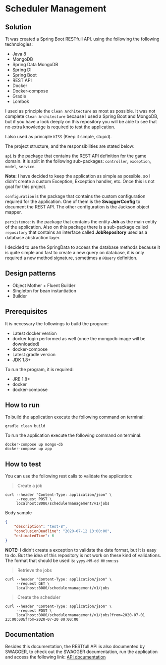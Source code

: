 # Scheduler Management

## Solution

Tt was created a Spring Boot RESTfull API. using the following the following technologies:

- Java 8
- MongoDB
- Spring Data MongoDB
- Spring DI
- Spring Boot
- REST API
- Docker
- Docker-compose
- Gradle
- Lombok

I used as principle the `Clean Architecture` as most as possible. It was not complete `Clean Architecture` because I used a Spring Boot and
MongoDB, but if you have a look deeply on this repository you will be able to see that no extra knowledge is required to test the application.

I also used as principle `KISS` (Keep it simple, stupid).

The project structure, and the responsibilities are stated below:

`api` is the package that contains the REST API definition for the game domain. 
It is split in the following sub-packages: `controller`, `exception`, `model`, `service`.

**Note:** I have decided to keep the application as simple as possible, so I didn't create a custom Exception, Exception handler, etc. Once this is not goal for this project.

`configuration` is the package that contains the custom configuration required for the application. One of them is
the **SwaggerConfig** to document the REST API. The other configuration is the Jackson object mapper. 

`persistence`: is the package that contains the entity **Job** as the main entity of the application. Also on this package there is
a sub-package called `repository` that contains an interface called **JobRepository** used as a database abstraction layer.

I decided to use the SpringData to access the database methods because it is quite simple and fast to create a new query on database, 
it is only required a new method signature, sometimes a `@Query` definition.


## Design patterns

- Object Mother + Fluent Builder
- Singleton for bean instantiation
- Builder

## Prerequisites

It is necessary the followings to build the program:
- Latest docker version 
- docker login performed as well (once the mongodb image will be downloaded)
- docker-compose
- Latest gradle version
- JDK 1.8+

To run the program, it is required:
- JRE 1.8+
- docker
- docker-compose


## How to run

To build the application execute the following command on terminal:

```
gradle clean build
```

To run the application execute the following command on terminal:

```
docker-compose up mongo-db
docker-compose up app
```

## How to test

You can use the following rest calls to validate the application:

> Create a job

```
curl --header "Content-Type: application/json" \ 
     --request POST \ 
     localhost:8080/schedulermanagement/v1/jobs
```

Body sample
```json
{
    "description": "test-8",
    "conclusionDeadline": "2020-07-12 13:00:00",
    "estimatedTime": 6
}
```
**NOTE:** I didn't create a exception to validate the date format, but It is easy to do. But the idea of this repository is not work on these kind of validations. The format that should be used is: `yyyy-MM-dd HH:mm:ss`


> Retrieve the jobs

```
curl --header "Content-Type: application/json" \ 
     --request GET \ 
     localhost:8080/schedulermanagement/v1/jobs
```

> Create the scheduler

```
curl --header "Content-Type: application/json" \ 
     --request POST \ 
     localhost:8080/schedulermanagement/v1/jobs?from=2020-07-01 23:00:00&from=2020-07-20 00:00:00
```

## Documentation

Besides this documentation, the RESTfull API is also documented by SWAGGER, to check out 
the SWAGGER documentation, run the application and access the following link: [API documentation](http://localhost:8080/swagger-ui.html)